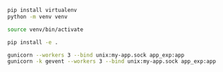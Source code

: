 
```bash
pip install virtualenv
python -m venv venv
```

```bash
source venv/bin/activate

```

```bash
pip install -e .

gunicorn --workers 3 --bind unix:my-app.sock app_exp:app
gunicorn -k gevent --workers 3 --bind unix:my-app.sock app_exp:app
```